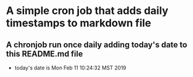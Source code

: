 A simple cron job that adds daily timestamps to markdown file
============================================================
## A chronjob run once daily adding today's date to this README.md file
* today's date is Mon Feb 11 10:24:32 MST 2019
